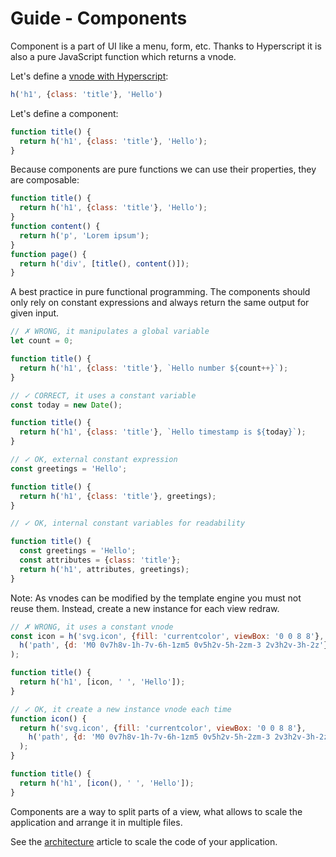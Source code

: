 # Guide - Components

Component is a part of UI like a menu, form, etc. Thanks to Hyperscript it is also a pure JavaScript function which returns a vnode.

Let's define a [vnode with Hyperscript](hyperscript-vnode.md):

```js
h('h1', {class: 'title'}, 'Hello')
```

Let's define a component:

```js
function title() {
  return h('h1', {class: 'title'}, 'Hello');
}
```

Because components are pure functions we can use their properties, they are composable:

```js
function title() {
  return h('h1', {class: 'title'}, 'Hello');
}
function content() {
  return h('p', 'Lorem ipsum');
}
function page() {
  return h('div', [title(), content()]);
}
```

A best practice in pure functional programming. The components should only rely on constant expressions and always return the same output for given input.

```js
// ✗ WRONG, it manipulates a global variable
let count = 0;

function title() {
  return h('h1', {class: 'title'}, `Hello number ${count++}`);
}
```


```js
// ✓ CORRECT, it uses a constant variable
const today = new Date();

function title() {
  return h('h1', {class: 'title'}, `Hello timestamp is ${today}`);
}
```

```js
// ✓ OK, external constant expression
const greetings = 'Hello';

function title() {
  return h('h1', {class: 'title'}, greetings);
}
```

```js
// ✓ OK, internal constant variables for readability

function title() {
  const greetings = 'Hello';
  const attributes = {class: 'title'};
  return h('h1', attributes, greetings);
}
```

Note: As vnodes can be modified by the template engine you must not reuse them. Instead, create a new instance for each view redraw.

```js
// ✗ WRONG, it uses a constant vnode
const icon = h('svg.icon', {fill: 'currentcolor', viewBox: '0 0 8 8'},
  h('path', {d: 'M0 0v7h8v-1h-7v-6h-1zm5 0v5h2v-5h-2zm-3 2v3h2v-3h-2z'})
);

function title() {
  return h('h1', [icon, ' ', 'Hello']);
}
```

```js
// ✓ OK, it create a new instance vnode each time
function icon() {
  return h('svg.icon', {fill: 'currentcolor', viewBox: '0 0 8 8'},
    h('path', {d: 'M0 0v7h8v-1h-7v-6h-1zm5 0v5h2v-5h-2zm-3 2v3h2v-3h-2z'})
  );
}

function title() {
  return h('h1', [icon(), ' ', 'Hello']);
}
```

Components are a way to split parts of a view, what allows to scale the application  and arrange it in multiple files.

See the [architecture](./docs/guide/scale-app.md) article to scale the code of your application.
